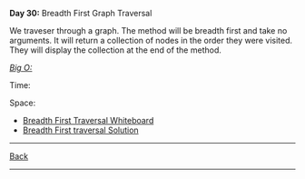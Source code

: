 **Day 30:** Breadth First Graph Traversal

We traveser through a graph. The method will be breadth first and take no arguments. It will return a collection of nodes in the order they were visited. They will display the collection at the end of the method.

<u>*Big O:*</u>

Time:

Space:

- [Breadth First Traversal Whiteboard](../assets/breadth-1st-graph.png)
- [Breadth First traversal Solution](breadthFirst.js)

---
[Back](/README.md)

---
